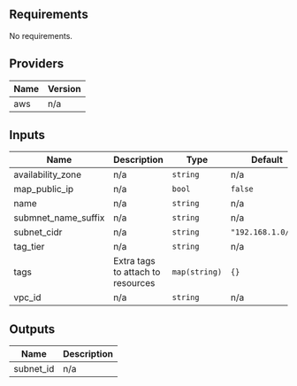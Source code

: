 ## Requirements

No requirements.

## Providers

| Name | Version |
|------|---------|
| aws | n/a |

## Inputs

| Name | Description | Type | Default | Required |
|------|-------------|------|---------|:--------:|
| availability\_zone | n/a | `string` | n/a | yes |
| map\_public\_ip | n/a | `bool` | `false` | no |
| name | n/a | `string` | n/a | yes |
| submnet\_name\_suffix | n/a | `string` | n/a | yes |
| subnet\_cidr | n/a | `string` | `"192.168.1.0/24"` | no |
| tag\_tier | n/a | `string` | n/a | yes |
| tags | Extra tags to attach to resources | `map(string)` | `{}` | no |
| vpc\_id | n/a | `string` | n/a | yes |

## Outputs

| Name | Description |
|------|-------------|
| subnet\_id | n/a |

